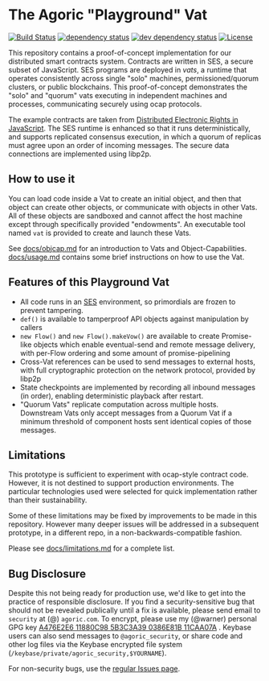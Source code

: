# The Agoric "Playground" Vat

[![Build Status][travis-svg]][travis-url]
[![dependency status][deps-svg]][deps-url]
[![dev dependency status][dev-deps-svg]][dev-deps-url]
[![License][license-image]][license-url]

This repository contains a proof-of-concept implementation for our
distributed smart contracts system. Contracts are written in SES, a
secure subset of JavaScript. SES programs are deployed in _vats_, a
runtime that operates consistently across single "solo" machines,
permissioned/quorum clusters, or public blockchains. This proof-of-concept
demonstrates the "solo" and "quorum" vats executing in independent
machines and processes, communicating securely using ocap protocols.

The example contracts are taken from [Distributed Electronic Rights in
JavaScript](https://ai.google/research/pubs/pub40673). The SES runtime
is enhanced so that it runs deterministically, and supports replicated
consensus execution, in which a quorum of replicas must agree upon an order of
incoming messages. The secure data connections are implemented using libp2p.

## How to use it

You can load code inside a Vat to create an initial object, and then
that object can create other objects, or communicate with objects in
other Vats. All of these objects are sandboxed and cannot affect the
host machine except through specifically provided "endowments". An
executable tool named `vat` is provided to create and launch these Vats.

See [docs/objcap.md](docs/objcap.md) for an introduction to Vats and
Object-Capabilities. [docs/usage.md](docs/usage.md) contains some brief
instructions on how to use the Vat.

## Features of this Playground Vat

* All code runs in an [SES](https://github.com/Agoric/SES) environment, so
  primordials are frozen to prevent tampering.
* `def()` is available to tamperproof API objects against manipulation by
  callers
* `new Flow()` and `new Flow().makeVow()` are available to create
  Promise-like objects which enable eventual-send and remote message
  delivery, with per-Flow ordering and some amount of promise-pipelining
* Cross-Vat references can be used to send messages to external hosts, with
  full cryptographic protection on the network protocol, provided by libp2p
* State checkpoints are implemented by recording all inbound messages (in
  order), enabling deterministic playback after restart.
* "Quorum Vats" replicate computation across multiple hosts. Downstream Vats
  only accept messages from a Quorum Vat if a minimum threshold of component
  hosts sent identical copies of those messages.

## Limitations

This prototype is sufficient to experiment with ocap-style contract code.
However, it is not destined to support production environments. The
particular technologies used were selected for quick implementation rather
than their sustainability.

Some of these limitations may be fixed by improvements to be made in this
repository. However many deeper issues will be addressed in a subsequent
prototype, in a different repo, in a non-backwards-compatible fashion.

Please see [docs/limitations.md](docs/limitations.md) for a complete list.

## Bug Disclosure

Despite this not being ready for production use, we'd like to get into the
practice of responsible disclosure. If you find a security-sensitive bug that
should not be revealed publically until a fix is available, please send email
to `security` at (@) `agoric.com`. To encrypt, please use my (@warner)
personal GPG key [A476E2E6 11880C98 5B3C3A39 0386E81B
11CAA07A](http://www.lothar.com/warner-gpg.html) . Keybase users can also
send messages to `@agoric_security`, or share code and other log files via
the Keybase encrypted file system
(`/keybase/private/agoric_security,$YOURNAME`).

For non-security bugs, use the
[regular Issues page](https://github.com/Agoric/PlaygroundVat/issues).


[travis-svg]: https://travis-ci.com/Agoric/PlaygroundVat.svg?branch=master
[travis-url]: https://travis-ci.com/Agoric/PlaygroundVat
[coveralls-svg]: https://coveralls.io/repos/github/Agoric/PlaygroundVat/badge.svg
[coveralls-url]: https://coveralls.io/github/Agoric/PlaygroundVat
[deps-svg]: https://david-dm.org/Agoric/PlaygroundVat.svg
[deps-url]: https://david-dm.org/Agoric/PlaygroundVat
[dev-deps-svg]: https://david-dm.org/Agoric/PlaygroundVat/dev-status.svg
[dev-deps-url]: https://david-dm.org/Agoric/PlaygroundVat?type=dev
[license-image]: https://img.shields.io/badge/License-Apache%202.0-blue.svg
[license-url]: LICENSE
